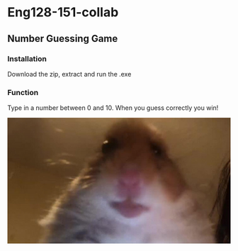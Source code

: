 # Eng128-151-collab

## Number Guessing Game

### Installation
Download the zip, extract and run the .exe

### Function
Type in a number between 0 and 10. When you guess correctly you win!



![hamstser](img/hamster.jpg)